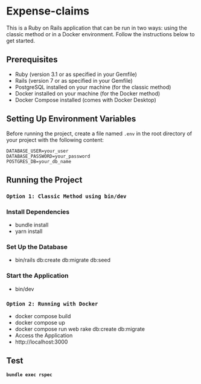 # Expense-claims

This is a Ruby on Rails application that can be run in two ways: using the classic method or in a Docker environment. Follow the instructions below to get started.

## Prerequisites

- Ruby (version 3.1 or as specified in your Gemfile)
- Rails (version 7 or as specified in your Gemfile)
- PostgreSQL installed on your machine (for the classic method)
- Docker installed on your machine (for the Docker method)
- Docker Compose installed (comes with Docker Desktop)

## Setting Up Environment Variables

Before running the project, create a file named `.env` in the root directory of your project with the following content:

```env
DATABASE_USER=your_user
DATABASE_PASSWORD=your_password
POSTGRES_DB=your_db_name
```

## Running the Project
### **`Option 1: Classic Method using bin/dev`**
### Install Dependencies
- bundle install
- yarn install
### Set Up the Database
- bin/rails db:create db:migrate db:seed
### Start the Application
- bin/dev

### **`Option 2: Running with Docker`**
- docker compose build
- docker compose up
- docker compose run web rake db:create db:migrate
- Access the Application
- http://localhost:3000

## Test

**`bundle exec rspec`**